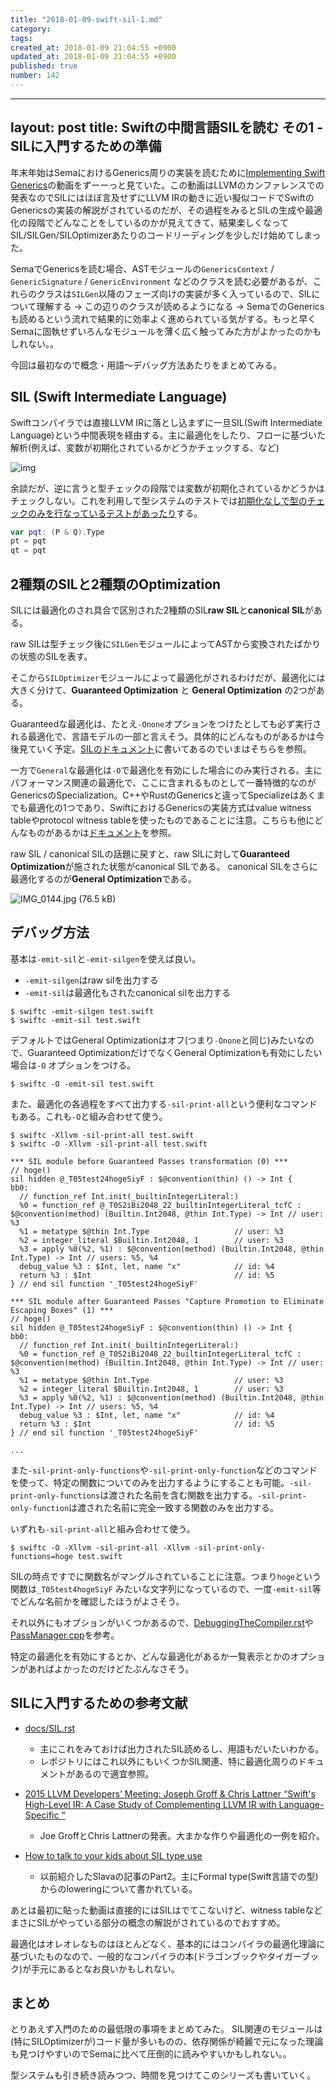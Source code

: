 ```yaml
---
title: "2018-01-09-swift-sil-1.md"
category: 
tags: 
created_at: 2018-01-09 21:04:55 +0900
updated_at: 2018-01-09 21:04:55 +0900
published: true
number: 142
---
```


---
layout: post
title:   Swiftの中間言語SILを読む その1 - SILに入門するための準備
---


年末年始はSemaにおけるGenerics周りの実装を読むために[Implementing Swift Generics](https://www.youtube.com/watch?v=ctS8FzqcRug)の動画をずーーっと見ていた。この動画はLLVMのカンファレンスでの発表なのでSILにはほぼ言及せずにLLVM IRの動きに近い擬似コードでSwiftのGenericsの実装の解説がされているのだが、その過程をみるとSILの生成や最適化の段階でどんなことをしているのかが見えてきて、結果楽しくなってSIL/SILGen/SILOptimizerあたりのコードリーディングを少しだけ始めてしまった。

SemaでGenericsを読む場合、ASTモジュールの`GenericsContext` / `GenericSignature` / `GenericEnvironment` などのクラスを読む必要があるが、これらのクラスは`SILGen`以降のフェーズ向けの実装が多く入っているので、SILについて理解する → この辺りのクラスが読めるようになる → SemaでのGenericsも読めるという流れで結果的に効率よく進められている気がする。もっと早くSemaに固執せずいろんなモジュールを薄く広く触ってみた方がよかったのかもしれない。。

今回は最初なので概念・用語〜デバッグ方法あたりをまとめてみる。

## SIL (Swift Intermediate Language)

Swiftコンパイラでは直接LLVM IRに落とし込まずに一旦SIL(Swift Intermediate Language)という中間表現を経由する。主に最適化をしたり、フローに基づいた解析(例えば、変数が初期化されているかどうかチェックする、など)

![img](https://img.esa.io/uploads/production/attachments/2245/2018/01/09/2884/e590ac50-7846-4bad-b81a-31ce42287da5.png)

余談だが、逆に言うと型チェックの段階では変数が初期化されているかどうかはチェックしない。これを利用して型システムのテストでは[初期化なしで型のチェックのみを行なっているテストがあったり](https://github.com/apple/swift/blob/master/test/Constraints/existential_metatypes.swift#L19-L21)する。

```swift
var pqt: (P & Q).Type
pt = pqt
qt = pqt
```


## 2種類のSILと2種類のOptimization

SILには最適化のされ具合で区別された2種類のSIL**raw SIL**と**canonical SIL**がある。

raw SILは型チェック後に`SILGen`モジュールによってASTから変換されたばかりの状態のSILを表す。

そこから`SILOptimizer`モジュールによって最適化がされるわけだが、最適化には大きく分けて、**Guaranteed Optimization** と **General Optimization** の2つがある。

Guaranteedな最適化は、たとえ`-Onone`オプションをつけたとしても必ず実行される最適化で、言語モデルの一部と言えそう。具体的にどんなものがあるかは今後見ていく予定。[SILのドキュメント](https://github.com/apple/swift/blob/master/docs/SIL.rst#guaranteed-optimization-and-diagnostic-passes)に書いてあるのでいまはそちらを参照。

一方で`General`な最適化は`-O`で最適化を有効にした場合にのみ実行される。主にパフォーマンス関連の最適化で、ここに含まれるものとして一番特徴的なのがGenericsのSpecialization。C++やRustのGenericsと違ってSpecializeはあくまでも最適化の1つであり、SwiftにおけるGenericsの実装方式はvalue witness tableやprotocol witness tableを使ったものであることに注意。こちらも他にどんなものがあるかは[ドキュメント](https://github.com/apple/swift/blob/master/docs/SIL.rst#general-optimization-passes)を参照。

raw SIL / canonical SILの話題に戻すと、raw SILに対して**Guaranteed Optimization**が施された状態がcanonical SILである。
canonical SILをさらに最適化するのが**General Optimization**である。


![IMG_0144.jpg (76.5 kB)](https://img.esa.io/uploads/production/attachments/2245/2018/01/09/2884/dc6cb0f9-c2f8-4f72-9515-3262890590f5.jpg)


## デバッグ方法

基本は`-emit-sil`と`-emit-silgen`を使えば良い。

+ `-emit-silgen`はraw silを出力する
+ `-emit-sil`は最適化もされたcanonical silを出力する

```
$ swiftc -emit-silgen test.swift
$ swiftc -emit-sil test.swift
```

デフォルトではGeneral Optimizationはオフ(つまり`-Onone`と同じ)みたいなので、Guaranteed OptimizationだけでなくGeneral Optimizationも有効にしたい場合は`-O` オプションをつける。

```
$ swiftc -O -emit-sil test.swift
```


また、最適化の各過程をすべて出力する`-sil-print-all`という便利なコマンドもある。これも`-O`と組み合わせて使う。

```
$ swiftc -Xllvm -sil-print-all test.swift
$ swiftc -O -Xllvm -sil-print-all test.swift
```

```
*** SIL module before Guaranteed Passes transformation (0) ***
// hoge()
sil hidden @_T05test24hogeSiyF : $@convention(thin) () -> Int {
bb0:
  // function_ref Int.init(_builtinIntegerLiteral:)
  %0 = function_ref @_T0S2iBi2048_22_builtinIntegerLiteral_tcfC : $@convention(method) (Builtin.Int2048, @thin Int.Type) -> Int // user: %3
  %1 = metatype $@thin Int.Type                   // user: %3
  %2 = integer_literal $Builtin.Int2048, 1        // user: %3
  %3 = apply %0(%2, %1) : $@convention(method) (Builtin.Int2048, @thin Int.Type) -> Int // users: %5, %4
  debug_value %3 : $Int, let, name "x"            // id: %4
  return %3 : $Int                                // id: %5
} // end sil function '_T05test24hogeSiyF'

*** SIL module after Guaranteed Passes "Capture Promotion to Eliminate Escaping Boxes" (1) ***
// hoge()
sil hidden @_T05test24hogeSiyF : $@convention(thin) () -> Int {
bb0:
  // function_ref Int.init(_builtinIntegerLiteral:)
  %0 = function_ref @_T0S2iBi2048_22_builtinIntegerLiteral_tcfC : $@convention(method) (Builtin.Int2048, @thin Int.Type) -> Int // user: %3
  %1 = metatype $@thin Int.Type                   // user: %3
  %2 = integer_literal $Builtin.Int2048, 1        // user: %3
  %3 = apply %0(%2, %1) : $@convention(method) (Builtin.Int2048, @thin Int.Type) -> Int // users: %5, %4
  debug_value %3 : $Int, let, name "x"            // id: %4
  return %3 : $Int                                // id: %5
} // end sil function '_T05test24hogeSiyF'

... 
```


また`-sil-print-only-functions`や`-sil-print-only-function`などのコマンドを使って、特定の関数についてのみを出力するようにすることも可能。`-sil-print-only-functions`は渡された名前を含む関数を出力する。`-sil-print-only-function`は渡された名前に完全一致する関数のみを出力する。

いずれも`-sil-print-all`と組み合わせて使う。

```
$ swiftc -O -Xllvm -sil-print-all -Xllvm -sil-print-only-functions=hoge test.swift
```

SILの時点ですでに関数名がマングルされていることに注意。つまり`hoge`という関数は`_T05test4hogeSiyF` みたいな文字列になっているので、一度`-emit-sil`等でどんな名前かを確認したほうがよさそう。

それ以外にもオプションがいくつかあるので、[DebuggingTheCompiler.rst](https://github.com/apple/swift/blob/master/docs/DebuggingTheCompiler.rst)や[PassManager.cpp](https://github.com/apple/swift/blob/master/lib/SILOptimizer/PassManager/PassManager.cpp)を参考。

特定の最適化を有効にするとか、どんな最適化があるか一覧表示とかのオプションがあればよかったのだけどたぶんなさそう。

## SILに入門するための参考文献

+ [docs/SIL.rst](https://github.com/apple/swift/blob/master/docs/SIL.rst)
	+ 主にこれをみておけば出力されたSIL読めるし、用語もだいたいわかる。
	+ レポジトリにはこれ以外にもいくつかSIL関連、特に最適化周りのドキュメントがあるので適宜参照。
	
+ [2015 LLVM Developers’ Meeting: Joseph Groff & Chris Lattner “Swift's High-Level IR: A Case Study of Complementing LLVM IR with Language-Specific “](https://www.youtube.com/watch?v=Ntj8ab-5cvE)
	+ Joe GroffとChris Lattnerの発表。大まかな作りや最適化の一例を紹介。
	
+ [How to talk to your kids about SIL type use](https://medium.com/@slavapestov/how-to-talk-to-your-kids-about-sil-type-use-6b45f7595f43) 
	+ 以前紹介したSlavaの記事のPart2。主にFormal type(Swift言語での型)からのloweringについて書かれている。


あとは最初に貼った動画は直接的にはSILはでてこないけど、witness tableなどまさにSILがやっている部分の概念の解説がされているのでおすすめ。

最適化はオレオレなものはほとんどなく、基本的にはコンパイラの最適化理論に基づいたものなので、一般的なコンパイラの本(ドラゴンブックやタイガーブック)が手元にあるとなお良いかもしれない。

## まとめ

とりあえず入門のための最低限の事項をまとめてみた。
SIL関連のモジュールは(特にSILOptimizerが)コード量が多いものの、依存関係が綺麗で元になった理論も見つけやすいのでSemaに比べて圧倒的に読みやすいかもしれない。。

型システムも引き続き読みつつ、時間を見つけてこのシリーズも書いていく。
